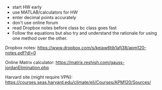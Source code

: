 - start HW early
- use MATLAB/calculators for HW
- enter decimal points accurately
- don't use online forum
- read Dropbox notes before class bc class goes fast
- Follow the equations but also try and understand the rationale for using one method over the other.

Dropbox notes:
https://www.dropbox.com/s/keiaw6tib1afj38/apm120-notes.pdf?dl=0

Online Matrix calculator:
https://matrix.reshish.com/gauss-jordanElimination.php

Harvard site (might require VPN):
https://courses.seas.harvard.edu/climate/eli/Courses/APM120/Sources/